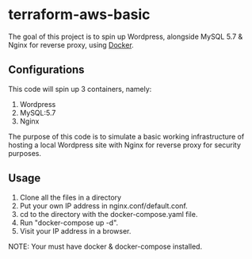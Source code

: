 # terraform-aws-basic
The goal of this project is to spin up Wordpress, alongside MySQL 5.7 & Nginx for reverse proxy, using [Docker](https://docker.com).

## Configurations
This code will spin up 3 containers, namely:
1. Wordpress
2. MySQL:5.7
3. Nginx

The purpose of this code is to simulate a basic working infrastructure of hosting a local Wordpress site with Nginx for reverse proxy for security purposes.

## Usage
1. Clone all the files in a directory
2. Put your own IP address in nginx.conf/default.conf.
3. cd to the directory with the docker-compose.yaml file.
4. Run "docker-compose up -d".
5. Visit your IP address in a browser.

NOTE: Your must have docker & docker-compose installed.

